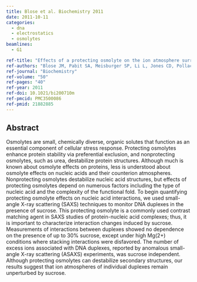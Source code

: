 ```yaml
---
title: Blose et al. Biochemistry 2011
date: 2011-10-11
categories:
  - dna
  - electrostatics
  - osmolytes
beamlines:
  - G1

ref-title: "Effects of a protecting osmolyte on the ion atmosphere surrounding DNA duplexes"
ref-authors: "Blose JM, Pabit SA, Meisburger SP, Li L, Jones CD, Pollack L"
ref-journal: "Biochemistry"
ref-volume: "50"
ref-pages: "40"
ref-year: 2011
ref-doi: 10.1021/bi200710m
ref-pmcid: PMC3500086
ref-pmid: 21882885
---
```


## Abstract

Osmolytes are small, chemically diverse, organic solutes that function as an essential component of cellular stress response. Protecting osmolytes enhance protein stability via preferential exclusion, and nonprotecting osmolytes, such as urea, destabilize protein structures. Although much is known about osmolyte effects on proteins, less is understood about osmolyte effects on nucleic acids and their counterion atmospheres. Nonprotecting osmolytes destabilize nucleic acid structures, but effects of protecting osmolytes depend on numerous factors including the type of nucleic acid and the complexity of the functional fold. To begin quantifying protecting osmolyte effects on nucleic acid interactions, we used small-angle X-ray scattering (SAXS) techniques to monitor DNA duplexes in the presence of sucrose. This protecting osmolyte is a commonly used contrast matching agent in SAXS studies of protein-nucleic acid complexes; thus, it is important to characterize interaction changes induced by sucrose. Measurements of interactions between duplexes showed no dependence on the presence of up to 30% sucrose, except under high Mg(2+) conditions where stacking interactions were disfavored. The number of excess ions associated with DNA duplexes, reported by anomalous small-angle X-ray scattering (ASAXS) experiments, was sucrose independent. Although protecting osmolytes can destabilize secondary structures, our results suggest that ion atmospheres of individual duplexes remain unperturbed by sucrose.
